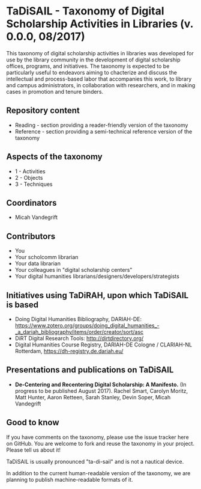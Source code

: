 TaDiSAIL - Taxonomy of Digital Scholarship Activities in Libraries (v. 0.0.0, 08/2017)
=====================================================================================

This taxonomy of digital scholarship activities in libraries was developed for use by the library community in the development of digital scholarship offices, programs, and initiatives. The taxonomy is expected to be particularly useful to endeavors aiming to chacterize and discuss the intellectual and process-based labor that accompanies this work, to library and campus administrators, in collaboration with researchers, and in making cases in promotion and tenure binders.

Repository content
---------------

* Reading - section providing a reader-friendly version of the taxonomy
* Reference - section providing a semi-technical reference version of the taxonomy

Aspects of the taxonomy
-----------------------
* 1 - Activities
* 2 - Objects
* 3 - Techniques


Coordinators
------------
* Micah Vandegrift

Contributors
------------
* You
* Your scholcomm librarian
* Your data librarian
* Your colleagues in "digital scholarship centers"
* Your digital humanities librarians/designers/developers/strategists

Initiatives using TaDiRAH, upon which TaDiSAIL is based
-------------------------
* Doing Digital Humanities Bibliography, DARIAH-DE: https://www.zotero.org/groups/doing_digital_humanities_-_a_dariah_bibliography/items/order/creator/sort/asc
* DiRT Digital Research Tools: http://dirtdirectory.org/
* Digital Humanities Course Registry, DARIAH-DE Cologne / CLARIAH-NL Rotterdam, https://dh-registry.de.dariah.eu/

Presentations and publications on TaDiSAIL
-----------------------
* **De-Centering and Recentering Digital Scholarship: A Manifesto.** (In progress to be published August 2017). Rachel Smart, Carolyn Moritz, Matt Hunter, Aaron Retteen, Sarah Stanley, Devin Soper, Micah Vandegrift

Good to know
------------

If you have comments on the taxonomy, please use the issue tracker here on GitHub. You are welcome to fork and reuse the taxonomy in your project. Please tell us about it!

TaDiSAIL is usually pronounced "ta-di-sail" and is not a nautical device.

In addition to the current human-readable version of the taxonomy, we are planning to publish machine-readable formats of it.
